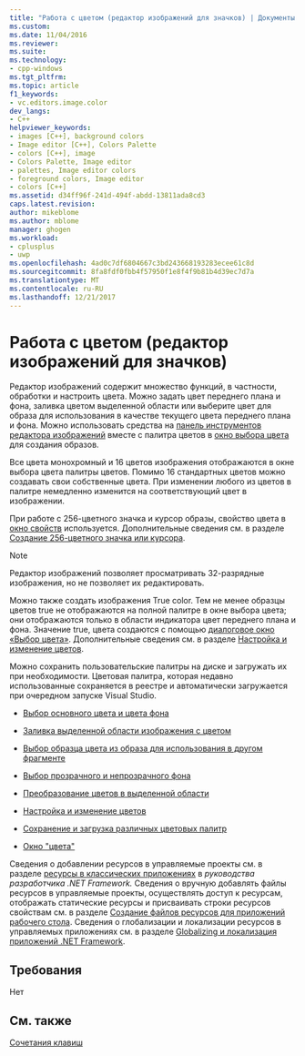 ```yaml
---
title: "Работа с цветом (редактор изображений для значков) | Документы Microsoft"
ms.custom: 
ms.date: 11/04/2016
ms.reviewer: 
ms.suite: 
ms.technology:
- cpp-windows
ms.tgt_pltfrm: 
ms.topic: article
f1_keywords:
- vc.editors.image.color
dev_langs:
- C++
helpviewer_keywords:
- images [C++], background colors
- Image editor [C++], Colors Palette
- colors [C++], image
- Colors Palette, Image editor
- palettes, Image editor colors
- foreground colors, Image editor
- colors [C++]
ms.assetid: d34ff96f-241d-494f-abdd-13811ada8cd3
caps.latest.revision: 
author: mikeblome
ms.author: mblome
manager: ghogen
ms.workload:
- cplusplus
- uwp
ms.openlocfilehash: 4ad0c7df6804667c3bd243668193283ecee61c8d
ms.sourcegitcommit: 8fa8fdf0fbb4f57950f1e8f4f9b81b4d39ec7d7a
ms.translationtype: MT
ms.contentlocale: ru-RU
ms.lasthandoff: 12/21/2017
---
```

# <a name="working-with-color-image-editor-for-icons"></a>Работа с цветом (редактор изображений для значков)
Редактор изображений содержит множество функций, в частности, обработки и настроить цвета. Можно задать цвет переднего плана и фона, заливка цветом выделенной области или выберите цвет для образа для использования в качестве текущего цвета переднего плана и фона. Можно использовать средства на [панель инструментов редактора изображений](../windows/toolbar-image-editor-for-icons.md) вместе с палитра цветов в [окно выбора цвета](../windows/colors-window-image-editor-for-icons.md) для создания образов.  
  
 Все цвета монохромный и 16 цветов изображения отображаются в окне выбора цвета палитры цветов. Помимо 16 стандартных цветов можно создавать свои собственные цвета. При изменении любого из цветов в палитре немедленно изменится на соответствующий цвет в изображении.  
  
 При работе с 256-цветного значка и курсор образы, свойство цвета в [окно свойств](/visualstudio/ide/reference/properties-window) используется. Дополнительные сведения см. в разделе [Создание 256-цветного значка или курсора](creating-a-256-color-icon-or-cursor-image-editor-for-icons.md).  
  
> [!NOTE]
>  Редактор изображений позволяет просматривать 32-разрядные изображения, но не позволяет их редактировать.  
  
 Можно также создать изображения True color. Тем не менее образцы цветов true не отображаются на полной палитре в окне выбора цвета; они отображаются только в области индикатора цвет переднего плана и фона. Значение true, цвета создаются с помощью [диалоговое окно «Выбор цвета»](../windows/custom-color-selector-dialog-box-image-editor-for-icons.md). Дополнительные сведения см. в разделе [Настройка и изменение цветов](../windows/customizing-or-changing-colors-image-editor-for-icons.md).  
  
 Можно сохранить пользовательские палитры на диске и загружать их при необходимости. Цветовая палитра, которая недавно использованные сохраняется в реестре и автоматически загружается при очередном запуске Visual Studio.  
  
-   [Выбор основного цвета и цвета фона](../windows/selecting-foreground-or-background-colors-image-editor-for-icons.md)  
  
-   [Заливка выделенной области изображения с цветом](../windows/filling-a-bounded-area-of-an-image-with-a-color-image-editor-for-icons.md)  
  
-   [Выбор образца цвета из образа для использования в другом фрагменте](../windows/picking-up-a-color-from-an-image-to-use-elsewhere-image-editor-for-icons.md)  
  
-   [Выбор прозрачного и непрозрачного фона](../windows/choosing-a-transparent-or-opaque-background-image-editor-for-icons.md)  
  
-   [Преобразование цветов в выделенной области](../windows/inverting-the-colors-in-a-selection-image-editor-for-icons.md)  
  
-   [Настройка и изменение цветов](../windows/customizing-or-changing-colors-image-editor-for-icons.md)  
  
-   [Сохранение и загрузка различных цветовых палитр](../windows/saving-and-loading-different-color-palettes-image-editor-for-icons.md)  
  
-   [Окно "цвета"](../windows/colors-window-image-editor-for-icons.md)  
  
 Сведения о добавлении ресурсов в управляемые проекты см. в разделе [ресурсы в классических приложениях](/dotnet/framework/resources/index) в *руководства разработчика .NET Framework.* Сведения о вручную добавлять файлы ресурсов в управляемые проекты, осуществлять доступ к ресурсам, отображать статические ресурсы и присваивать строки ресурсов свойствам см. в разделе [Создание файлов ресурсов для приложений рабочего стола](/dotnet/framework/resources/creating-resource-files-for-desktop-apps). Сведения о глобализации и локализации ресурсов в управляемых приложениях см. в разделе [Globalizing и локализация приложений .NET Framework](/dotnet/standard/globalization-localization/index).  
  
## <a name="requirements"></a>Требования  
 Нет  
  
## <a name="see-also"></a>См. также  
 [Сочетания клавиш](../windows/accelerator-keys-image-editor-for-icons.md)   

